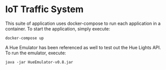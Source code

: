 # IoT Traffic System

This suite of application uses docker-compose to run each application in a container.  To start the application, simply execute:
```
docker-compose up
```

A Hue Emulator has been referenced as well to test out the Hue Lights API.  To run the emulator, execute:
```
java -jar HueEmulator-v0.8.jar
``` 